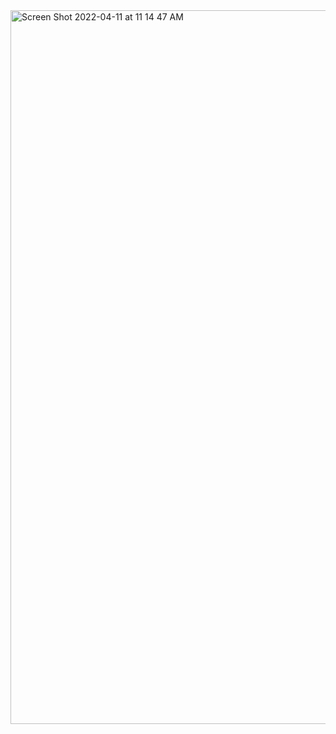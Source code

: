 <img width="1142" alt="Screen Shot 2022-04-11 at 11 14 47 AM" src="https://user-images.githubusercontent.com/95555052/162803411-d3f3de10-eee7-4f83-88fa-e1c6cb3e086c.png">
